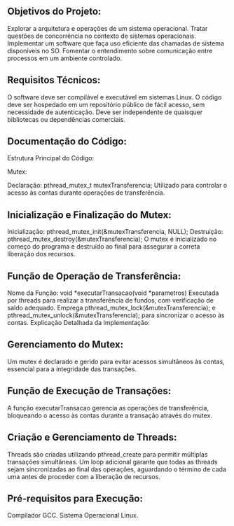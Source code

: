 ## Objetivos do Projeto:

Explorar a arquitetura e operações de um sistema operacional.
Tratar questões de concorrência no contexto de sistemas operacionais.
Implementar um software que faça uso eficiente das chamadas de sistema disponíveis no SO.
Fomentar o entendimento sobre comunicação entre processos em um ambiente controlado.
## Requisitos Técnicos:

O software deve ser compilável e executável em sistemas Linux.
O código deve ser hospedado em um repositório público de fácil acesso, sem necessidade de autenticação.
Deve ser independente de quaisquer bibliotecas ou dependências comerciais.
## Documentação do Código:

Estrutura Principal do Código:

Mutex:

Declaração: pthread_mutex_t mutexTransferencia;
Utilizado para controlar o acesso às contas durante operações de transferência.
## Inicialização e Finalização do Mutex:

Inicialização: pthread_mutex_init(&mutexTransferencia, NULL);
Destruição: pthread_mutex_destroy(&mutexTransferencia);
O mutex é inicializado no começo do programa e destruído ao final para assegurar a correta liberação dos recursos.
## Função de Operação de Transferência:

Nome da Função: void *executarTransacao(void *parametros)
Executada por threads para realizar a transferência de fundos, com verificação de saldo adequado.
Emprega pthread_mutex_lock(&mutexTransferencia); e pthread_mutex_unlock(&mutexTransferencia); para sincronizar o acesso às contas.
Explicação Detalhada da Implementação:

## Gerenciamento do Mutex:

Um mutex é declarado e gerido para evitar acessos simultâneos às contas, essencial para a integridade das transações.
## Função de Execução de Transações:

A função executarTransacao gerencia as operações de transferência, bloqueando o acesso às contas durante a transação através do mutex.
## Criação e Gerenciamento de Threads:

Threads são criadas utilizando pthread_create para permitir múltiplas transações simultâneas.
Um loop adicional garante que todas as threads sejam sincronizadas ao final das operações, aguardando o término de cada uma antes de proceder com a liberação de recursos.
## Pré-requisitos para Execução:

Compilador GCC.
Sistema Operacional Linux.
